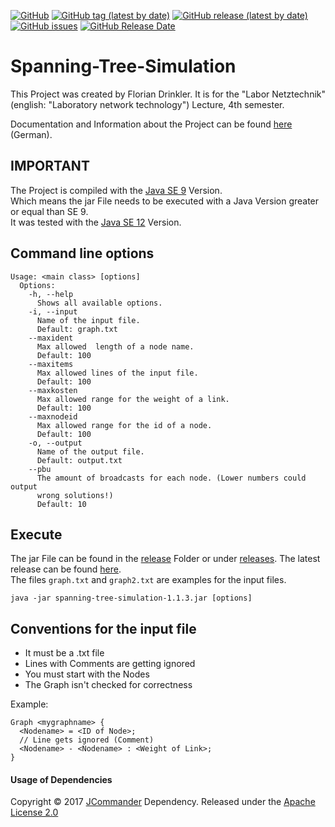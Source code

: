 [![GitHub](https://img.shields.io/github/license/drinkler/Spanning-Tree-Simulation?label=license)](https://github.com/Drinkler/Spanning-Tree-Simulation/blob/master/LICENSE)
[![GitHub tag (latest by date)](https://img.shields.io/github/v/tag/drinkler/Spanning-Tree-Simulation)](https://github.com/Drinkler/Spanning-Tree-Simulation/tree/v1.1.3)
[![GitHub release (latest by date)](https://img.shields.io/github/v/release/drinkler/Spanning-Tree-Simulation)](https://github.com/Drinkler/Spanning-Tree-Simulation/releases/latest)
[![GitHub issues](https://img.shields.io/github/issues/drinkler/Spanning-Tree-Simulation)](https://github.com/Drinkler/Spanning-Tree-Simulation/issues)
[![GitHub Release Date](https://img.shields.io/github/release-date/drinkler/Spanning-Tree-Simulation)](https://github.com/Drinkler/Spanning-Tree-Simulation/releases)

# Spanning-Tree-Simulation

This Project was created by Florian Drinkler. It is for the "Labor Netztechnik" (english: "Laboratory network technology") Lecture, 4th semester.

Documentation and Information about the Project can be found [here](doc/) (German).

## IMPORTANT

The Project is compiled with the [Java SE 9](https://www.oracle.com/java/technologies/javase/javase9-archive-downloads.html) Version.
<br/>Which means the jar File needs to be executed with a Java Version greater or equal than SE 9.
<br/>It was tested with the [Java SE 12](https://www.oracle.com/java/technologies/javase/jdk12-archive-downloads.html) Version.

## Command line options

```
Usage: <main class> [options]
  Options:
    -h, --help
      Shows all available options.
    -i, --input
      Name of the input file.
      Default: graph.txt
    --maxident
      Max allowed  length of a node name.
      Default: 100
    --maxitems
      Max allowed lines of the input file.
      Default: 100
    --maxkosten
      Max allowed range for the weight of a link.
      Default: 100
    --maxnodeid
      Max allowed range for the id of a node.
      Default: 100
    -o, --output
      Name of the output file.
      Default: output.txt
    --pbu
      The amount of broadcasts for each node. (Lower numbers could output
      wrong solutions!)
      Default: 10
```

## Execute

The jar File can be found in the [release](release/) Folder or under [releases](https://github.com/Drinkler/Spanning-Tree-Simulation/releases). The latest release can be found [here](https://github.com/Drinkler/Spanning-Tree-Simulation/releases/latest).
<br/>
The files `graph.txt` and `graph2.txt` are examples for the input files.

```
java -jar spanning-tree-simulation-1.1.3.jar [options]
```

## Conventions for the input file

-   It must be a .txt file
-   Lines with Comments are getting ignored
-   You must start with the Nodes
-   The Graph isn't checked for correctness

Example:

```
Graph <mygraphname> {
  <Nodename> = <ID of Node>;
  // Line gets ignored (Comment)
  <Nodename> - <Nodename> : <Weight of Link>;
}
```

#### Usage of Dependencies

Copyright © 2017 [JCommander](https://github.com/cbeust/jcommander) Dependency. Released under the [Apache License 2.0](https://github.com/cbeust/jcommander/blob/master/license.txt)

